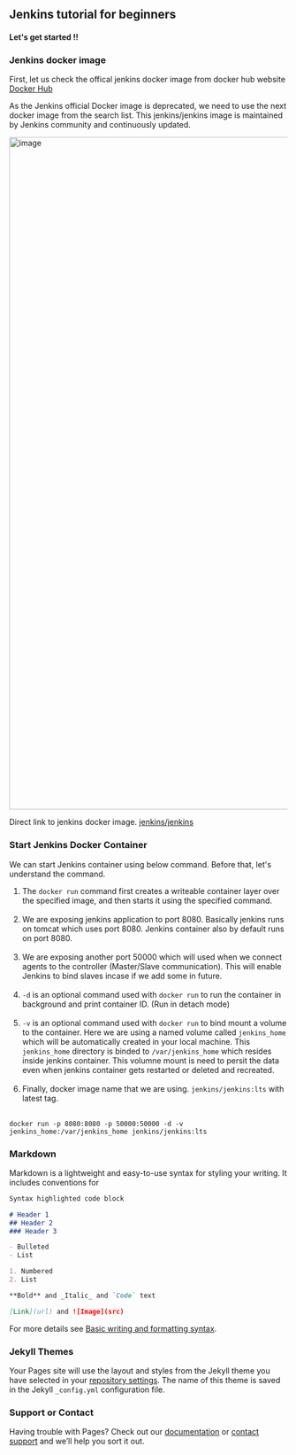 ## Jenkins tutorial for beginners

#### Let's get started !!

### Jenkins docker image

First, let us check the offical jenkins docker image from docker hub website [Docker Hub](https://hub.docker.com/search?q=jenkins)

As the Jenkins official Docker image is deprecated, we need to use the next docker image from the search list. This jenkins/jenkins image is maintained by Jenkins community and continuously updated.

<img width="1214" alt="image" src="https://user-images.githubusercontent.com/84066151/168812272-93ef9384-8d16-4364-8474-227ef813978b.png">

Direct link to jenkins docker image. [jenkins/jenkins](https://hub.docker.com/r/jenkins/jenkins)

### Start Jenkins Docker Container

We can start Jenkins container using below command. Before that, let's understand the command.

1. The ```docker run``` command first creates a writeable container layer over the specified image, and then starts it using the specified command. <br></br>
2. We are exposing jenkins application to port 8080. Basically jenkins runs on tomcat which uses port 8080. Jenkins container also by default runs on port 8080. <br></br>
3. We are exposing another port 50000 which will used when we connect agents to the controller (Master/Slave communication). This will enable Jenkins to bind slaves incase if we add some in future. <br></br>
4. ```-d``` is an optional command used with ```docker run``` to run the container in background and print container ID. (Run in detach mode) <br></br>
5. ```-v``` is an optional command used with ```docker run``` to bind mount a volume to the container. Here we are using a named volume called ```jenkins_home``` which will be automatically created in your local machine. This ```jenkins_home``` directory is binded to ```/var/jenkins_home``` which resides inside jenkins container. This volumne mount is need to persit the data even when jenkins container gets restarted or deleted and recreated. <br></br>
6. Finally, docker image name that we are using. ```jenkins/jenkins:lts``` with latest tag. <br></br>


```
docker run -p 8080:8080 -p 50000:50000 -d -v jenkins_home:/var/jenkins_home jenkins/jenkins:lts
```


### Markdown

Markdown is a lightweight and easy-to-use syntax for styling your writing. It includes conventions for

```markdown
Syntax highlighted code block

# Header 1
## Header 2
### Header 3

- Bulleted
- List

1. Numbered
2. List

**Bold** and _Italic_ and `Code` text

[Link](url) and ![Image](src)
```

For more details see [Basic writing and formatting syntax](https://docs.github.com/en/github/writing-on-github/getting-started-with-writing-and-formatting-on-github/basic-writing-and-formatting-syntax).

### Jekyll Themes

Your Pages site will use the layout and styles from the Jekyll theme you have selected in your [repository settings](https://github.com/sarathtd406/jenkins-tutorial-101/settings/pages). The name of this theme is saved in the Jekyll `_config.yml` configuration file.

### Support or Contact

Having trouble with Pages? Check out our [documentation](https://docs.github.com/categories/github-pages-basics/) or [contact support](https://support.github.com/contact) and we’ll help you sort it out.
